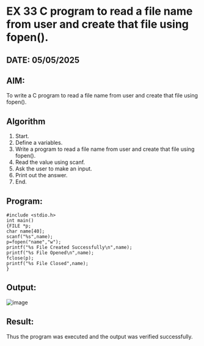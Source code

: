 # EX 33 C program to read a file name from user and create that file using fopen().
## DATE: 05/05/2025
## AIM:
To write a C program to read a file name from user and create that file using fopen().

## Algorithm
1. Start.
2. Define a variables.
3. Write a program to read a file name from user and create that file using fopen().
4. Read the value using scanf.
5. Ask the user to make an input.
6. Print out the answer.
7. End.
  

## Program:
```
#include <stdio.h>
int main()
{FILE *p;
char name[40];
scanf("%s",name);
p=fopen("name","w");
printf("%s File Created Successfully\n",name);
printf("%s File Opened\n",name);
fclose(p);
printf("%s File Closed",name);
}

```

## Output:

![image](https://github.com/user-attachments/assets/be58d89b-0e67-4fc9-9ada-8b38f2a00bec)


## Result:
Thus the program was executed and the output was verified successfully.
